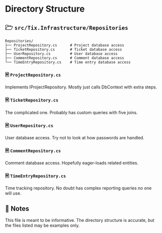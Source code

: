 # Directory Structure

## 🗁 `src/Tix.Infrastructure/Repositories`

```
Repositories/
├── ProjectRepository.cs      # Project database access
├── TicketRepository.cs       # Ticket database access  
├── UserRepository.cs         # User database access
├── CommentRepository.cs      # Comment database access
└── TimeEntryRepository.cs    # Time entry database access
```

### 🖹 `ProjectRepository.cs`

Implements IProjectRepository. Mostly just calls DbContext with extra steps.

### 🖹 `TicketRepository.cs`

The complicated one. Probably has custom queries with five joins.

### 🖹 `UserRepository.cs`

User database access. Try not to look at how passwords are handled.

### 🖹 `CommentRepository.cs`

Comment database access. Hopefully eager-loads related entities.

### 🖹 `TimeEntryRepository.cs`

Time tracking repository. No doubt has complex reporting queries no one will use.

## 📝 Notes

This file is meant to be informative. The directory structure is accurate, but the files listed may be examples only.